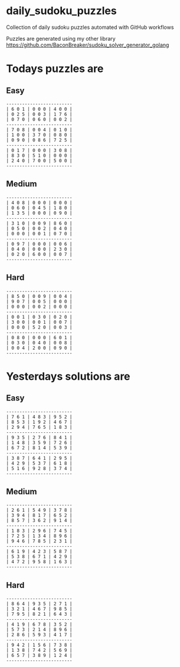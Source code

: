 
# daily_sudoku_puzzles 

Collection of daily sudoku puzzles automated with GitHub workflows 

Puzzles are generated using my other library https://github.com/BaconBreaker/sudoku_solver_generator_golang 
 

# Todays puzzles are 

## Easy 

```
-------------------------
| 6 0 1 | 0 0 0 | 4 0 0 | 
| 0 2 5 | 0 0 3 | 1 7 6 | 
| 0 7 0 | 0 6 0 | 0 0 2 | 
-------------------------
| 7 0 8 | 0 0 4 | 0 1 0 | 
| 1 0 0 | 3 7 0 | 0 8 0 | 
| 0 9 0 | 0 8 6 | 7 2 5 | 
-------------------------
| 0 1 7 | 0 0 0 | 3 0 8 | 
| 8 3 0 | 5 1 0 | 0 0 0 | 
| 2 4 0 | 7 0 0 | 5 0 0 | 
-------------------------
```
## Medium 

```
-------------------------
| 4 0 8 | 0 0 0 | 0 0 0 | 
| 0 6 0 | 0 4 5 | 1 8 0 | 
| 1 3 5 | 0 0 0 | 0 9 0 | 
-------------------------
| 3 1 0 | 0 0 9 | 8 6 0 | 
| 0 5 0 | 0 0 2 | 0 4 0 | 
| 0 0 0 | 0 0 1 | 0 7 0 | 
-------------------------
| 0 9 7 | 0 0 0 | 0 0 6 | 
| 0 4 0 | 0 0 0 | 2 3 0 | 
| 0 2 0 | 6 0 0 | 0 0 7 | 
-------------------------
```
## Hard 

```
-------------------------
| 8 5 0 | 0 0 9 | 0 0 4 | 
| 9 0 7 | 0 0 5 | 0 0 0 | 
| 0 0 0 | 0 0 2 | 0 0 0 | 
-------------------------
| 0 0 1 | 0 3 0 | 0 2 0 | 
| 3 0 0 | 0 0 1 | 0 0 7 | 
| 0 0 0 | 5 2 0 | 0 0 3 | 
-------------------------
| 0 8 0 | 0 0 0 | 6 0 1 | 
| 0 3 0 | 0 4 0 | 0 0 8 | 
| 0 0 4 | 2 0 0 | 0 9 0 | 
-------------------------
```
# Yesterdays solutions are 

## Easy 

```
-------------------------
| 7 6 1 | 4 8 3 | 9 5 2 | 
| 8 5 3 | 1 9 2 | 4 6 7 | 
| 2 9 4 | 7 6 5 | 1 8 3 | 
-------------------------
| 9 3 5 | 2 7 6 | 8 4 1 | 
| 1 4 8 | 3 5 9 | 7 2 6 | 
| 6 7 2 | 8 1 4 | 5 3 9 | 
-------------------------
| 3 8 7 | 6 4 1 | 2 9 5 | 
| 4 2 9 | 5 3 7 | 6 1 8 | 
| 5 1 6 | 9 2 8 | 3 7 4 | 
-------------------------
```
## Medium 

```
-------------------------
| 2 6 1 | 5 4 9 | 3 7 8 | 
| 3 9 4 | 8 1 7 | 6 5 2 | 
| 8 5 7 | 3 6 2 | 9 1 4 | 
-------------------------
| 1 8 3 | 2 9 6 | 7 4 5 | 
| 7 2 5 | 1 3 4 | 8 9 6 | 
| 9 4 6 | 7 8 5 | 2 3 1 | 
-------------------------
| 6 1 9 | 4 2 3 | 5 8 7 | 
| 5 3 8 | 6 7 1 | 4 2 9 | 
| 4 7 2 | 9 5 8 | 1 6 3 | 
-------------------------
```
## Hard 

```
-------------------------
| 8 6 4 | 9 3 5 | 2 7 1 | 
| 3 2 1 | 4 6 7 | 9 8 5 | 
| 7 9 5 | 8 2 1 | 6 4 3 | 
-------------------------
| 4 1 9 | 6 7 8 | 3 5 2 | 
| 5 7 3 | 2 1 4 | 8 9 6 | 
| 2 8 6 | 5 9 3 | 4 1 7 | 
-------------------------
| 9 4 2 | 1 5 6 | 7 3 8 | 
| 1 3 8 | 7 4 2 | 5 6 9 | 
| 6 5 7 | 3 8 9 | 1 2 4 | 
-------------------------
```
